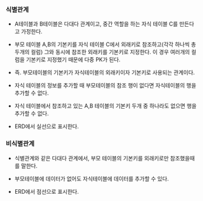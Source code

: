 ### 식별관계

* A테이블과 B테이블은 다대다 관계이고, 중간 역할을 하는 자식 테이블 C를 만든다고 가정한다. 

* 부모 테이블 A,B의 기본키를 자식 테이블 C에서 외래키로 참조하고(각각 하나씩 총 두개의 컬럼) 그와 동시에 참조한 외래키를 기본키로 지정한다. 이 경우 여러개의 컬럼을 기본키로 지정했기 때문에 다중 PK가 된다.

* 즉. 부모테이블의 기본키가 자식테이블의 외래키이자 기본키로 사용되는 관계이다.

* 자식 테이블의 정보를 추가할 때 부모테이블의 참조 행이 없다면 자식테이블의 행을 추가할 수 없다.

* 자식 테이블에서 참조하고 있는 A,B 테이블의 기본키 두개 중 하나라도 없으면 행을 추가할 수 없다.

* ERD에서 실선으로 표시한다.

### 비식별관계

* 식별관계와 같은 다대다 관계에서, 부모 테이블의 기본키를 외래키로만 참조했을때를 말한다.

* 부모테이블에 데이터가 없어도 자식테이블에 데이터를 추가할 수 있다.

* ERD에서 점선으로 표시한다.

 
